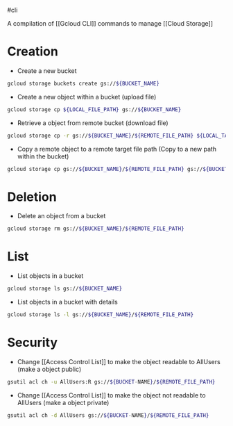 #cli 

A compilation of [[Gcloud CLI]] commands to manage [[Cloud Storage]]
# Creation

- Create a new bucket
```sh
gcloud storage buckets create gs://${BUCKET_NAME}
```
- Create a new object within a bucket (upload file)
```sh
gcloud storage cp ${LOCAL_FILE_PATH} gs://${BUCKET_NAME}
```
- Retrieve a object from remote bucket (download file)
```sh
gcloud storage cp -r gs://${BUCKET_NAME}/${REMOTE_FILE_PATH} ${LOCAL_TARGET_FILE_PATH}
```
- Copy a remote object to a remote target file path (Copy to a new path within the bucket)
```sh
gcloud storage cp gs://${BUCKET_NAME}/${REMOTE_FILE_PATH} gs://${BUCKET_NAME}/${REMOTE_TARGET_FILE_PATH}
```

# Deletion

- Delete an object from a bucket
```sh
gcloud storage rm gs://${BUCKET_NAME}/${REMOTE_FILE_PATH}
```

# List

- List objects in a bucket
```sh
gcloud storage ls gs://${BUCKET_NAME}
```
- List objects in a bucket with details
```sh
gcloud storage ls -l gs://${BUCKET_NAME}/${REMOTE_FILE_PATH}
```


# Security

- Change [[Access Control List]] to make the object readable to AllUsers (make a object public)
```sh
gsutil acl ch -u AllUsers:R gs://${BUCKET-NAME}/${REMOTE_FILE_PATH}
```
- Change [[Access Control List]] to make the object not readable to AllUsers (make a object private)
```sh
gsutil acl ch -d AllUsers gs://${BUCKET-NAME}/${REMOTE_FILE_PATH}
```